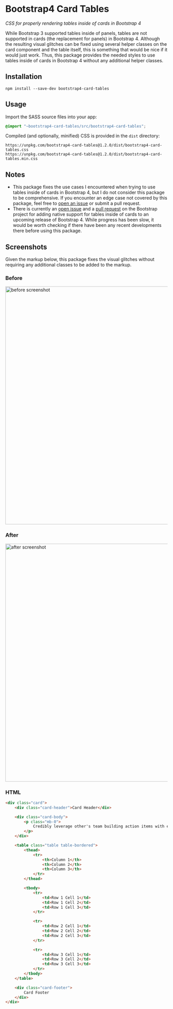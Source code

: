 # Bootstrap4 Card Tables

*CSS for properly rendering tables inside of cards in Bootstrap 4*

While Bootstrap 3 supported tables inside of panels, tables are not supported in cards (the replacement for panels) in Bootstrap 4. Although the resulting visual glitches can be fixed using several helper classes on the card component and the table itself, this is something that would be nice if it would just work. Thus, this package provides the needed styles to use tables inside of cards in Bootstrap 4 without any additional helper classes.

## Installation

```
npm install --save-dev bootstrap4-card-tables
```

## Usage

Import the SASS source files into your app:

```scss
@import "~bootstrap4-card-tables/src/bootstrap4-card-tables";
```

Compiled (and optionally, minified) CSS is provided in the `dist` directory:

```
https://unpkg.com/bootstrap4-card-tables@1.2.0/dist/bootstrap4-card-tables.css
https://unpkg.com/bootstrap4-card-tables@1.2.0/dist/bootstrap4-card-tables.min.css
```

## Notes

- This package fixes the use cases I encountered when trying to use tables inside of cards in Bootstrap 4, but I do not consider this package to be comprehensive. If you encounter an edge case not covered by this package, feel free to [open an issue](https://github.com/philipnewcomer/bootstrap4-card-tables/issues/new) or submit a pull request.
- There is currently an [open issue](https://github.com/twbs/bootstrap/issues/17395) and a [pull request](https://github.com/twbs/bootstrap/pull/25193) on the Bootstrap project for adding native support for tables inside of cards to an upcoming release of Bootstrap 4. While progress has been slow, it would be worth checking if there have been any recent developments there before using this package.

## Screenshots

Given the markup below, this package fixes the visual glitches without requiring any additional classes to be added to the markup.

### Before

<img width="740" alt="before screenshot" src="https://user-images.githubusercontent.com/1446874/38529055-a4763f18-3c30-11e8-863f-e8e300a90fce.png">

### After

<img width="740" alt="after screenshot" src="https://user-images.githubusercontent.com/1446874/38529061-a9dcd71e-3c30-11e8-8b5b-c3020a7dff3c.png">

### HTML

```html
<div class="card">
    <div class="card-header">Card Header</div>

    <div class="card-body">
        <p class="mb-0">
            Credibly leverage other's team building action items with extensive methodologies. Enthusiastically conceptualize competitive e-services without mission-critical relationships. Dramatically reinvent quality interfaces after inexpensive convergence. Objectively incentivize an expanded array of metrics vis-a-vis timely materials. Energistically evisculate timely data through standardized ideas.
        </p>
    </div>

    <table class="table table-bordered">
        <thead>
            <tr>
                <th>Column 1</th>
                <th>Column 2</th>
                <th>Column 3</th>
            </tr>
        </thead>

        <tbody>
            <tr>
                <td>Row 1 Cell 1</td>
                <td>Row 1 Cell 2</td>
                <td>Row 1 Cell 3</td>
            </tr>

            <tr>
                <td>Row 2 Cell 1</td>
                <td>Row 2 Cell 2</td>
                <td>Row 2 Cell 3</td>
            </tr>

            <tr>
                <td>Row 3 Cell 1</td>
                <td>Row 3 Cell 2</td>
                <td>Row 3 Cell 3</td>
            </tr>
        </tbody>
    </table>

    <div class="card-footer">
        Card Footer
    </div>
</div>
```
